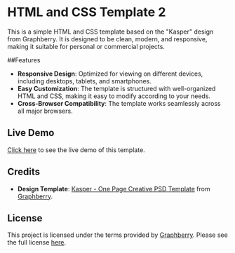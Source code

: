 # HTML and CSS Template 2
This is a simple HTML and CSS template based on the "Kasper" design from Graphberry. It is designed to be clean, modern, and responsive, making it suitable for personal or commercial projects. 

##Features
- **Responsive Design**: Optimized for viewing on different devices, including desktops, tablets, and smartphones.
- **Easy Customization**: The template is structured with well-organized HTML and CSS, making it easy to modify according to your needs.
- **Cross-Browser Compatibility**: The template works seamlessly across all major browsers.

## Live Demo

[Click here](https://elazawy.github.io/HTML_and_CSS_Template_2/) to see the live demo of this template.

## Credits

- **Design Template**: [Kasper - One Page Creative PSD Template](https://www.graphberry.com/item/kasper) from [Graphberry](https://www.graphberry.com/).

## License

This project is licensed under the terms provided by [Graphberry](https://www.graphberry.com/). Please see the full license [here](LICENSE.md).
